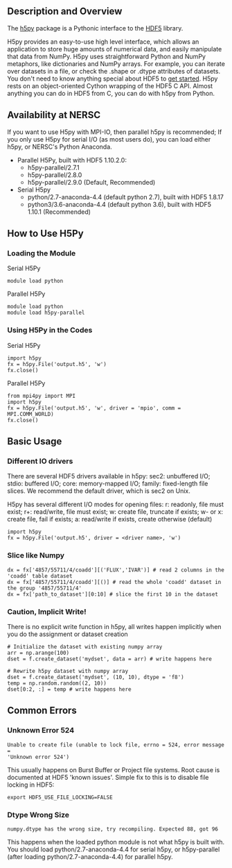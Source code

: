 ## Description and Overview
The [h5py](http://www.h5py.org/) package is a Pythonic interface to the [HDF5](https://www.hdfgroup.org/) library.

H5py provides an easy-to-use high level interface, which allows an application
to store huge amounts of numerical data, and easily manipulate that data from
NumPy.  H5py uses straightforward Python and NumPy metaphors, like dictionaries
and NumPy arrays. For example, you can iterate over datasets in a file, or
check the .shape or .dtype attributes of datasets. You don't need to know
anything special about HDF5 to
[get started](http://docs.h5py.org/en/latest/quick.html). H5py rests on an
object-oriented Cython wrapping of the HDF5 C API. Almost anything you can do
in HDF5 from C, you can do with h5py from Python.

## Availability at NERSC
If you want to use H5py with MPI-IO, then parallel h5py is recommended;
If you only use H5py for serial I/O (as most users do), you can load either
h5py, or NERSC's Python Anaconda. 

* Parallel H5Py, built with HDF5 1.10.2.0:
    * h5py-parallel/2.7.1
    * h5py-parallel/2.8.0
    * h5py-parallel/2.9.0 (Default, Recommended)	
* Serial H5py
    * python/2.7-anaconda-4.4 (default python 2.7), built with HDF5 1.8.17 
    * python3/3.6-anaconda-4.4 (default python 3.6), built with HDF5 1.10.1 (Recommended)

## How to Use H5Py

### Loading the Module
Serial H5Py
```
module load python
```

Parallel H5Py
```
module load python
module load h5py-parallel
```

### Using H5Py in the Codes

Serial H5Py
```
import h5py
fx = h5py.File('output.h5', 'w')
fx.close()
```

Parallel H5Py
```
from mpi4py import MPI
import h5py
fx = h5py.File('output.h5', 'w', driver = 'mpio', comm = MPI.COMM_WORLD)
fx.close()
```

## Basic Usage
### Different IO drivers
There are several HDF5 drivers available in h5py: sec2: unbuffered I/O;
stdio: buffered I/O; core: memory-mapped I/O; family: fixed-length file slices.
We recommend the default driver, which is sec2 on Unix.

H5py has several different I/O modes for opening files: r: readonly, file
must exist; r+: read/write, file must exist; w: create file, truncate if exists;
w- or x: create file, fail if exists; a: read/write if exists, create otherwise
(default)

```
import h5py
fx = h5py.File('output.h5', driver = <driver name>, 'w')
```

### Slice like Numpy

```
dx = fx['4857/55711/4/coadd'][('FLUX','IVAR')] # read 2 columns in the 'coadd' table dataset
dx = fx['4857/55711/4/coadd'][()] # read the whole 'coadd' dataset in the group '4857/55711/4'
dx = fx['path_to_dataset'][0:10] # slice the first 10 in the dataset
```

### Caution, Implicit Write! 
There is no explicit write function in h5py, all writes happen implicitly when
you do the assignment or dataset creation
```
# Initialize the dataset with existing numpy array
arr = np.arange(100)
dset = f.create_dataset('mydset', data = arr) # write happens here

# Rewrite h5py dataset with numpy array
dset = f.create_dataset('mydset', (10, 10), dtype = 'f8')
temp = np.random.random((2, 10))
dset[0:2, :] = temp # write happens here
```

## Common Errors

### Unknown Error 524
```
Unable to create file (unable to lock file, errno = 524, error message =
'Unknown error 524')
```
This usually happens on Burst Buffer or Project file systems. Root cause is
documented at HDF5 'known issues'. Simple fix to this is to disable file locking
in HDF5:
```
export HDF5_USE_FILE_LOCKING=FALSE     
```
### Dtype Wrong Size
```
numpy.dtype has the wrong size, try recompiling. Expected 88, got 96
```
This happens when the loaded python module is not what h5py is built with. You
should load python/2.7-anaconda-4.4 for serial h5py, or h5py-parallel (after
loading python/2.7-anaconda-4.4) for parallel h5py.



